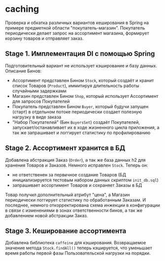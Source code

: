 # caching

Проверка и обкатка различных вариантов кеширования в Spring на примере предметной области "покупатель-магазин". 
Покупатель периодически делает запрос на ассортимент магазина, формирует корзину товаров и отправляет заказ. 

## Stage  1. Имплементация DI с помощью Spring

Подготовительный вариант не использует кэширование и базу данных. Описание Бинов:
* Ассортимент представлен Бином `Stock`, который создаёт и хранит список Товаров (`Product`),
иммитируя длительность работы случайными задержками
* Магазин представлен Бином `Shop`, который использует Ассортимент для запросов Покупателей
* Покупатель представлен Бином `Buyer`, который будучи запущен (старт) в отдельном потоке 
периодически создает полезную нагрузку в виде заказа
* "Набор Покупателей" (Бин `BuyersSet`) создаёт Покупателей, запускает/останавливает их в ходе 
жизненного цикла приложения, а так же запрашивает и логгирует статистику по профилированию
 
## Stage 2. Ассортимент хранится в БД

Добавлена абстракция Заказ (`Order`), а так же база данных h2 для хранения Товаров и Заказов. Немного исправлен `Stock`.
Теперь он:
* не ответственен за первичное создание Товаров (БД инициализируется тестовым набором данных скриптом `init_db.sql`)
* запрашивает ассортимент Товаров и сохраняет Заказы в БД

Товар получил дополнительный атрибут "цена", а Магазин периодически логгирует статистику по обработанным Заказам.
И последнее, немного откорректирована схема инжекции в конфигурации в связи с изменениями в зонах ответственности бинов,
а так же добавлением новой абстракции Заказ.

## Stage 3. Кеширование ассортимента

Добавлена библиотека `caffeine` для кэширования. Возвращаемое значение метода `Stock.findAll()` теперь кэшируется,
что уменьшает время работы первой фазы Пользовательской нагрузки на порядки.